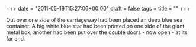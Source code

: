 +++
date = "2011-05-19T15:27:06+00:00"
draft = false
tags = 
title = ""
+++
<p>Out over one side of the carriageway had been placed an deep blue sea container. A big white blue star had been printed on one side of the giant metal box, another had been put over the double doors - now open - at its far end.</p> 
